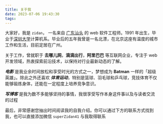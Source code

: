 ```yaml
---
title: 关于我
date: 2023-07-06 19:43:30
tags: 
---
```


大家好，我是 `zidan`， 一名来自 [广东汕头](https://zh.wikipedia.org/zh-hans/%E6%B1%95%E5%A4%B4%E5%B8%82) 的 web 软件工程师。1991 年出生，毕业于[深圳大学](https://zh.wikipedia.org/zh-hans/%E6%B7%B1%E5%9C%B3%E5%A4%A7%E5%AD%A6)计算机系。毕业后的五年我曾是一名北漂，在北京这座有温度的城市工作和生活，目前定居在广州。

关于工作，曾就职于 **去哪儿网**，**滴滴出行**，**阿里巴巴** 等互联网企业，专注于 web 开发领域，热衷探索前沿技术，以保持对行业最新动态的了解。

***电影*** 是我业余时间放松和享受时光的方式之一，梦想成为 **Batman** 一样的「超级英雄」。除此之外还喜欢 ***体育运动***，特别是篮球、羽毛球和乒乓球，竞技体育不仅能够锻炼身体，还能在一定程度上培养竞争意识。

***写博客*** 是我为数不多能够坚持的事情，我很享受写作本身这件事以及与读者交流的过程

最后，非常感谢您抽出时间阅读我的自我介绍。你可以通过下方的联系方式找到我，也可以直接添加微信 `superZidan41` 与我取得联系